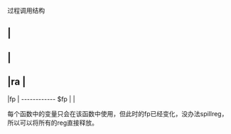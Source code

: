 过程调用结构

|
------------
|
------------
|ra        |
------------
|fp        |
------------    $fp
|          |

每个函数中的变量只会在该函数中使用，但此时的fp已经变化，没办法spillreg，所以可以将所有的reg直接释放。